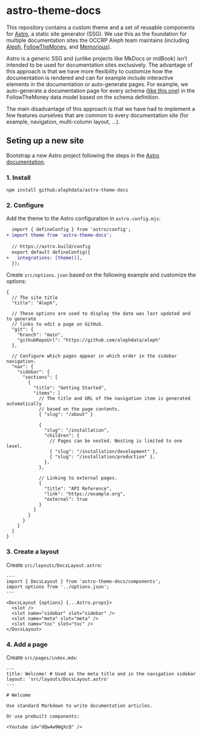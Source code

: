 # astro-theme-docs

This repository contains a custom theme and a set of reusable components for [Astro](https://astro.build), a static site generator (SSG). We use this as the foundation for multiple documentation sites the OCCRP Aleph team maintains (including [Aleph](https://docs.aleph.occrp.org), [FollowTheMoney](https://alephdata.github.io/followthemoney), and [Memorious](https://alephdata.github.io/memorious)).

Astro is a generic SSG and (unlike projects like MkDocs or mdBook) isn’t intended to be used for documentation sites exclusively. The advantage of this approach is that we have more flexibility to customize how the documentation is rendered and can for example include interactive elements in the documentation or auto-generate pages. For example, we auto-generate a documentation page for every schema ([like this one](https://alephdata.github.io/followthemoney/explorer/schemata/Company/)) in the FollowTheMoney data model based on the schema definition.

The main disadvantage of this approach is that we have had to implement a few features ourselves that are common to every documentation site (for example, navigation, multi-column layout, …).

## Seting up a new site

Bootstrap a new Astro project following the steps in the [Astro documentation](https://docs.astro.build/en/install/manual/).

### 1. Install

```
npm install github:alephdata/astro-theme-docs
```

### 2. Configure

Add the theme to the Astro configuration in `astro.config.mjs`:

```diff
  import { defineConfig } from 'astro/config';
+ import theme from 'astro-theme-docs';
  
  // https://astro.build/config
  export default defineConfig({
+   integrations: [theme()],
  });
```

Create `src/options.json` based on the following example and customize the options:

```jsonc
{
  // The site title
  "title": "Aleph",
  
  // These options are used to display the date was last updated and to generate
  // links to edit a page on GitHub.
  "git": {
    "branch": "main",
    "githubRepoUrl": "https://github.com/alephdata/aleph"
  },
  
  // Configure which pages appear in which order in the sidebar navigation.
  "nav": {
    "sidebar": {
      "sections": [
        {
          "title": "Getting Started",
          "items": [
            // The title and URL of the navigation item is generated automatically
            // based on the page contents.
            { "slug": "/about" }
          
            {
              "slug": "/installation",
              "children": {
                // Pages can be nested. Nesting is limited to one level.
                { "slug": "/installation/development" },
                { "slug": "/installation/production" },
              },
            },
            
            // Linking to external pages.
            {
              "title": "API Reference",
              "link": "https://example.org",
              "external": true
            }
          ]
        }
      }
    }
  }
}
```

### 3. Create a layout

Create `src/layouts/DocsLayout.astro`:

```astro
---
import { DocsLayout } from 'astro-theme-docs/components';
import options from '../options.json';
---

<DocsLayout {options} {...Astro.props}>
  <slot />
  <slot name="sidebar" slot="sidebar" />
  <slot name="meta" slot="meta" />
  <slot name="toc" slot="toc" />
</DocsLayout>
```

### 4. Add a page

Create `src/pages/index.mdx`:

```
---
title: Welcome! # Used as the meta title and in the navigation sidebar
layout: 'src/layouts/DocsLayout.astro'
---

# Welcome

Use standard Markdown to write documentation articles.

Or use prebuilt components:

<Youtube id="dQw4w9WgXcQ" />
```
